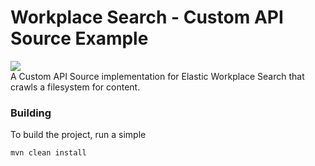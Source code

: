 # Workplace Search - Custom API Source Example
![](https://travis-ci.org/seanstory/ws-filesystem-source.svg?branch=master&status=unknown)  
A Custom API Source implementation for Elastic Workplace Search that crawls a filesystem for content.

### Building
To build the project, run a simple

    mvn clean install
